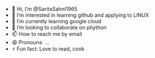 - 👋 Hi, I’m @SaritaSahni1965
- 👀 I’m interested in learning github and applying to LINUX
- 🌱 I’m currently learning google cloud
- 💞️ I’m looking to collaborate on phython
- 📫 How to reach me by email
- 😄 Pronouns: ...
- ⚡ Fun fact: Love to read, cook

<!---
SaritaSahni1965/SaritaSahni1965 is a ✨ special ✨ repository because its `README.md` (this file) appears on your GitHub profile.
You can click the Preview link to take a look at your changes.
--->
